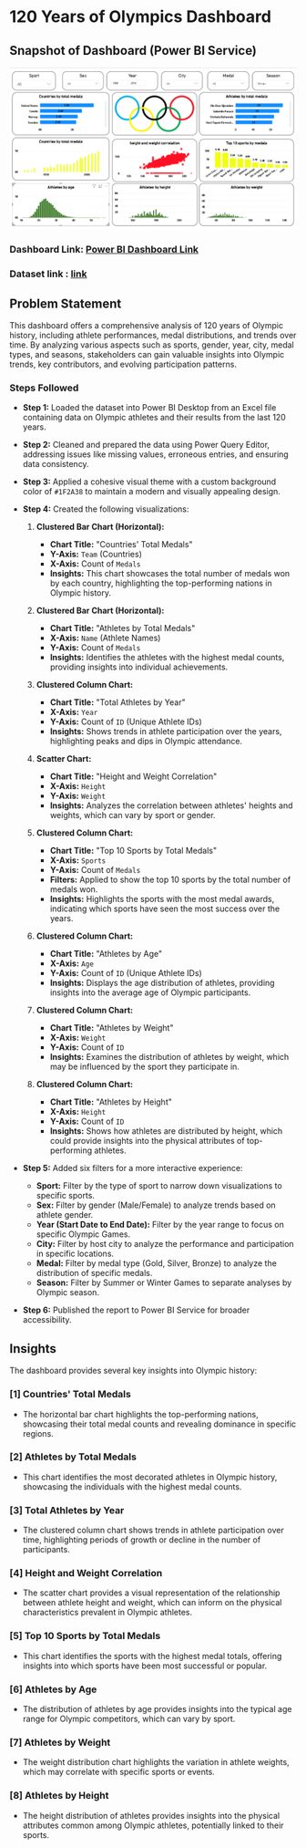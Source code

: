 # 120 Years of Olympics Dashboard

## Snapshot of Dashboard (Power BI Service)

![Dashboard_Snapshot](https://github.com/kscheran93/Power-BI-Olympics-120-years-of-history-dashboard/blob/main/olympic%20picture.png)

### Dashboard Link: [Power BI Dashboard Link](https://github.com/kscheran93/Power-BI-Olympics-120-years-of-history-dashboard/blob/main/olympic%20picture.png)

### Dataset link : [link](https://www.kaggle.com/datasets/heesoo37/120-years-of-olympic-history-athletes-and-results)
## Problem Statement

This dashboard offers a comprehensive analysis of 120 years of Olympic history, including athlete performances, medal distributions, and trends over time. By analyzing various aspects such as sports, gender, year, city, medal types, and seasons, stakeholders can gain valuable insights into Olympic trends, key contributors, and evolving participation patterns.

### Steps Followed

- **Step 1:** Loaded the dataset into Power BI Desktop from an Excel file containing data on Olympic athletes and their results from the last 120 years.

- **Step 2:** Cleaned and prepared the data using Power Query Editor, addressing issues like missing values, erroneous entries, and ensuring data consistency.

- **Step 3:** Applied a cohesive visual theme with a custom background color of `#1F2A38` to maintain a modern and visually appealing design.

- **Step 4:** Created the following visualizations:
  
  1. **Clustered Bar Chart (Horizontal):** 
     - **Chart Title:** "Countries' Total Medals"
     - **Y-Axis:** `Team` (Countries)
     - **X-Axis:** Count of `Medals`
     - **Insights:** This chart showcases the total number of medals won by each country, highlighting the top-performing nations in Olympic history.
  
  2. **Clustered Bar Chart (Horizontal):**
     - **Chart Title:** "Athletes by Total Medals"
     - **X-Axis:** `Name` (Athlete Names)
     - **Y-Axis:** Count of `Medals`
     - **Insights:** Identifies the athletes with the highest medal counts, providing insights into individual achievements.

  3. **Clustered Column Chart:** 
     - **Chart Title:** "Total Athletes by Year"
     - **X-Axis:** `Year`
     - **Y-Axis:** Count of `ID` (Unique Athlete IDs)
     - **Insights:** Shows trends in athlete participation over the years, highlighting peaks and dips in Olympic attendance.

  4. **Scatter Chart:**
     - **Chart Title:** "Height and Weight Correlation"
     - **X-Axis:** `Height`
     - **Y-Axis:** `Weight`
     - **Insights:** Analyzes the correlation between athletes' heights and weights, which can vary by sport or gender.

  5. **Clustered Column Chart:** 
     - **Chart Title:** "Top 10 Sports by Total Medals"
     - **X-Axis:** `Sports`
     - **Y-Axis:** Count of `Medals`
     - **Filters:** Applied to show the top 10 sports by the total number of medals won.
     - **Insights:** Highlights the sports with the most medal awards, indicating which sports have seen the most success over the years.

  6. **Clustered Column Chart:** 
     - **Chart Title:** "Athletes by Age"
     - **X-Axis:** `Age`
     - **Y-Axis:** Count of `ID` (Unique Athlete IDs)
     - **Insights:** Displays the age distribution of athletes, providing insights into the average age of Olympic participants.

  7. **Clustered Column Chart:** 
     - **Chart Title:** "Athletes by Weight"
     - **X-Axis:** `Weight`
     - **Y-Axis:** Count of `ID`
     - **Insights:** Examines the distribution of athletes by weight, which may be influenced by the sport they participate in.

  8. **Clustered Column Chart:** 
     - **Chart Title:** "Athletes by Height"
     - **X-Axis:** `Height`
     - **Y-Axis:** Count of `ID`
     - **Insights:** Shows how athletes are distributed by height, which could provide insights into the physical attributes of top-performing athletes.

- **Step 5:** Added six filters for a more interactive experience:
  - **Sport:** Filter by the type of sport to narrow down visualizations to specific sports.
  - **Sex:** Filter by gender (Male/Female) to analyze trends based on athlete gender.
  - **Year (Start Date to End Date):** Filter by the year range to focus on specific Olympic Games.
  - **City:** Filter by host city to analyze the performance and participation in specific locations.
  - **Medal:** Filter by medal type (Gold, Silver, Bronze) to analyze the distribution of specific medals.
  - **Season:** Filter by Summer or Winter Games to separate analyses by Olympic season.

- **Step 6:** Published the report to Power BI Service for broader accessibility.

## Insights

The dashboard provides several key insights into Olympic history:

### [1] Countries' Total Medals
   - The horizontal bar chart highlights the top-performing nations, showcasing their total medal counts and revealing dominance in specific regions.

### [2] Athletes by Total Medals
   - This chart identifies the most decorated athletes in Olympic history, showcasing the individuals with the highest medal counts.

### [3] Total Athletes by Year
   - The clustered column chart shows trends in athlete participation over time, highlighting periods of growth or decline in the number of participants.

### [4] Height and Weight Correlation
   - The scatter chart provides a visual representation of the relationship between athlete height and weight, which can inform on the physical characteristics prevalent in Olympic athletes.

### [5] Top 10 Sports by Total Medals
   - This chart identifies the sports with the highest medal totals, offering insights into which sports have been most successful or popular.

### [6] Athletes by Age
   - The distribution of athletes by age provides insights into the typical age range for Olympic competitors, which can vary by sport.

### [7] Athletes by Weight
   - The weight distribution chart highlights the variation in athlete weights, which may correlate with specific sports or events.

### [8] Athletes by Height
   - The height distribution of athletes provides insights into the physical attributes common among Olympic athletes, potentially linked to their sports.
